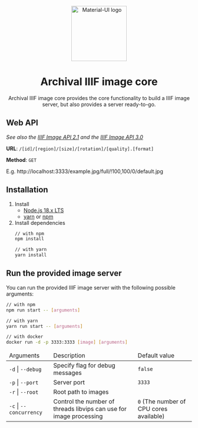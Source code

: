 <p align="center">
  <a href="https://material-ui.com/" rel="noopener" target="_blank"><img width="150" src="https://archival-iiif.github.io/logos/iiif.png" alt="Material-UI logo"></a>
</p>

<h1 align="center">Archival IIIF image core</h1>

<div align="center">
Archival IIIF image core provides the core functionality to build a IIIF image server, but also provides a server ready-to-go.
</div>

## Web API

_See also the [IIIF Image API 2.1](https://iiif.io/api/image/2.1/)
and the [IIIF Image API 3.0](https://iiif.io/api/image/3.0/)_

**URL**: `/[id]/[region]/[size]/[rotation]/[quality].[format]`

**Method**: `GET`

E.g. http://localhost:3333/example.jpg/full/!100,100/0/default.jpg

## Installation

1. Install
    * [Node.js 18.x LTS](https://nodejs.org/en)
    * [yarn](https://yarnpkg.com) or [npm](https://www.npmjs.com)
2. Install dependencies
   ```sh
   // with npm
   npm install
   
   // with yarn
   yarn install
   ```

## Run the provided image server

You can run the provided IIIF image server with the following possible arguments:

```sh
// with npm
npm run start -- [arguments]

// with yarn
yarn run start -- [arguments]

// with docker
docker run -d -p 3333:3333 [image] [arguments]
```

<table>
    <thead>
        <tr>
            <td>Arguments</td>
            <td>Description</td>
            <td>Default value</td>
        </tr>
    </thead>
    <tbody>
        <tr>
            <td><code>-d</code> | <code>--debug</code></td>
            <td>Specify flag for debug messages</td>
            <td><code>false</code></td>
        </tr>
        <tr>
            <td><code>-p</code> | <code>--port</code></td>
            <td>Server port</td>
            <td><code>3333</code></td>
        </tr>
        <tr>
            <td><code>-r</code> | <code>--root</code></td>
            <td>Root path to images</td>
            <td>&nbsp;</td>
        </tr>
        <tr>
            <td><code>-c</code> | <code>--concurrency</code></td>
            <td>Control the number of threads libvips can use for image processing</td>
            <td><code>0</code> (The number of CPU cores available)</td>
        </tr>
    </tbody>
</table>
